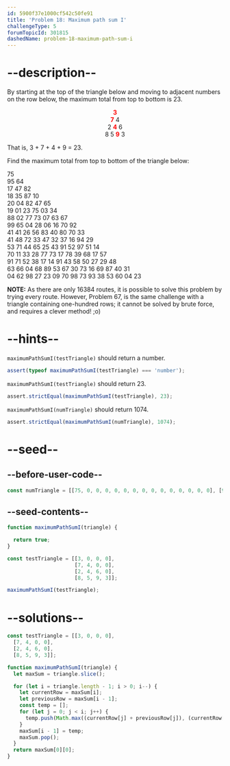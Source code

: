 ```yaml
---
id: 5900f37e1000cf542c50fe91
title: 'Problem 18: Maximum path sum I'
challengeType: 5
forumTopicId: 301815
dashedName: problem-18-maximum-path-sum-i
---
```


# --description--

By starting at the top of the triangle below and moving to adjacent numbers on the row below, the maximum total from top to bottom is 23.

<span style='display: block; text-align: center;'>
  <strong style='color: red;'>3</strong><br>
  <strong style='color: red;'>7</strong> 4<br>
  2 <strong style='color: red;'>4</strong> 6<br>
  8 5 <strong style='color: red;'>9</strong> 3
</span>

That is, 3 + 7 + 4 + 9 = 23.

Find the maximum total from top to bottom of the triangle below:

75  
95 64  
17 47 82  
18 35 87 10  
20 04 82 47 65  
19 01 23 75 03 34  
88 02 77 73 07 63 67  
99 65 04 28 06 16 70 92  
41 41 26 56 83 40 80 70 33  
41 48 72 33 47 32 37 16 94 29  
53 71 44 65 25 43 91 52 97 51 14  
70 11 33 28 77 73 17 78 39 68 17 57  
91 71 52 38 17 14 91 43 58 50 27 29 48  
63 66 04 68 89 53 67 30 73 16 69 87 40 31  
04 62 98 27 23 09 70 98 73 93 38 53 60 04 23

**NOTE:** As there are only 16384 routes, it is possible to solve this problem by trying every route. However, Problem 67, is the same challenge with a triangle containing one-hundred rows; it cannot be solved by brute force, and requires a clever method! ;o)

# --hints--

`maximumPathSumI(testTriangle)` should return a number.

```js
assert(typeof maximumPathSumI(testTriangle) === 'number');
```

`maximumPathSumI(testTriangle)` should return 23.

```js
assert.strictEqual(maximumPathSumI(testTriangle), 23);
```

`maximumPathSumI(numTriangle)` should return 1074.

```js
assert.strictEqual(maximumPathSumI(numTriangle), 1074);
```

# --seed--

## --before-user-code--

```js
const numTriangle = [[75, 0, 0, 0, 0, 0, 0, 0, 0, 0, 0, 0, 0, 0, 0], [95, 64, 0, 0, 0, 0, 0, 0, 0, 0, 0, 0, 0, 0, 0], [17, 47, 82, 0, 0, 0, 0, 0, 0, 0, 0, 0, 0, 0, 0], [18, 35, 87, 10, 0, 0, 0, 0, 0, 0, 0, 0, 0, 0, 0], [20, 4, 82, 47, 65, 0, 0, 0, 0, 0, 0, 0, 0, 0, 0], [19, 1, 23, 75, 3, 34, 0, 0, 0, 0, 0, 0, 0, 0, 0], [88, 2, 77, 73, 7, 63, 67, 0, 0, 0, 0, 0, 0, 0, 0], [99, 65, 4, 28, 6, 16, 70, 92, 0, 0, 0, 0, 0, 0, 0], [41, 41, 26, 56, 83, 40, 80, 70, 33, 0, 0, 0, 0, 0, 0], [41, 48, 72, 33, 47, 32, 37, 16, 94, 29, 0, 0, 0, 0, 0], [53, 71, 44, 65, 25, 43, 91, 52, 97, 51, 14, 0, 0, 0, 0], [70, 11, 33, 28, 77, 73, 17, 78, 39, 68, 17, 57, 0, 0, 0], [91, 71, 52, 38, 17, 14, 91, 43, 58, 50, 27, 29, 48, 0, 0], [63, 66, 4, 68, 89, 53, 67, 30, 73, 16, 69, 87, 40, 31, 0], [4, 62, 98, 27, 23, 9, 70, 98, 73, 93, 38, 53, 60, 4, 23]];
```

## --seed-contents--

```js
function maximumPathSumI(triangle) {

  return true;
}

const testTriangle = [[3, 0, 0, 0],
                      [7, 4, 0, 0],
                      [2, 4, 6, 0],
                      [8, 5, 9, 3]];

maximumPathSumI(testTriangle);
```

# --solutions--

```js
const testTriangle = [[3, 0, 0, 0],
  [7, 4, 0, 0],
  [2, 4, 6, 0],
  [8, 5, 9, 3]];

function maximumPathSumI(triangle) {
  let maxSum = triangle.slice();

  for (let i = triangle.length - 1; i > 0; i--) {
    let currentRow = maxSum[i];
    let previousRow = maxSum[i - 1];
    const temp = [];
    for (let j = 0; j < i; j++) {
      temp.push(Math.max((currentRow[j] + previousRow[j]), (currentRow[j + 1] + previousRow[j])));
    }
    maxSum[i - 1] = temp;
    maxSum.pop();
  }
  return maxSum[0][0];
}
```

